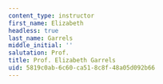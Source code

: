 ```yaml
---
content_type: instructor
first_name: Elizabeth
headless: true
last_name: Garrels
middle_initial: ''
salutation: Prof.
title: Prof. Elizabeth Garrels
uid: 5819c0ab-6c60-ca51-8c8f-48a05d092b66
---
```

